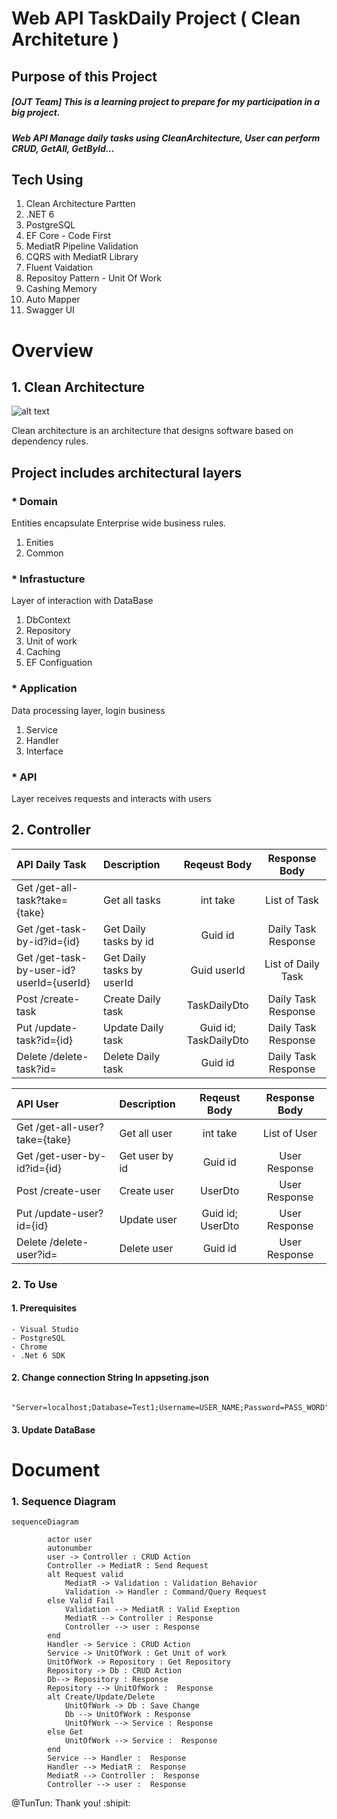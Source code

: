 # Web API TaskDaily Project ( Clean Architeture )
## Purpose of this Project
##### [OJT Team] This is a learning project to prepare for my participation in a big project.
##### Web API Manage daily tasks using CleanArchitecture, User can perform CRUD, GetAll, GetById... ##
## Tech Using
1. Clean Architecture Partten
2. .NET 6
3. PostgreSQL
4. EF Core - Code First
5. MediatR Pipeline Validation
6. CQRS with MediatR Library
7. Fluent Vaidation
8. Repositoy Pattern - Unit Of Work
9. Cashing Memory
10. Auto Mapper
11. Swagger UI

# Overview
## 1.   Clean Architecture
![alt text](https://blog.cleancoder.com/uncle-bob/images/2012-08-13-the-clean-architecture/CleanArchitecture.jpg)

Clean architecture is an architecture that designs software based on dependency rules.
## Project includes architectural layers
### * Domain 
Entities encapsulate Enterprise wide business rules. 
1. Enities 
2. Common
### * Infrastucture
Layer of interaction with DataBase
1. DbContext
2. Repository
3. Unit of work
4. Caching
5. EF Configuation
### * Application
Data processing layer, login business
1. Service
2. Handler
3. Interface
### * API
Layer receives requests and interacts with users

## 2. Controller   



| API Daily Task                               | Description                 | Reqeust Body            | Response Body      |
| :---                                         |    :----                    |   :---:                 |  :----:            |
| Get /get-all-task?take={take}                | Get all tasks               |  int take               | List of Task       |
| Get /get-task-by-id?id={id}                  | Get Daily tasks by id       |  Guid id                | Daily Task Response|
| Get /get-task-by-user-id?userId={userId}     | Get Daily tasks by userId   |  Guid userId            | List of Daily Task |
| Post /create-task                            | Create Daily task           |  TaskDailyDto           | Daily Task Response|
| Put /update-task?id={id}                     | Update Daily task           |  Guid id; TaskDailyDto  | Daily Task Response|
| Delete /delete-task?id=                      | Delete Daily task           |  Guid id                |Daily Task Response |


| API User                                     | Description                 | Reqeust Body           | Response Body      |
| :---                                         |    :----                    |   :---:                |  :----:            |
| Get /get-all-user?take={take}                | Get all user                |  int take              | List of User       |
| Get /get-user-by-id?id={id}                  | Get user by id              |  Guid id               | User Response      |
| Post /create-user                            | Create user                 |  UserDto               | User Response      |
| Put /update-user?id={id}                     | Update user                 |  Guid id; UserDto      | User Response      |
| Delete /delete-user?id=                      | Delete user                 |  Guid id               | User Response      |


### 2. To Use
#### 1. Prerequisites 
    - Visual Studio
    - PostgreSQL
    - Chrome
    - .Net 6 SDK
#### 2. Change connection String In appseting.json
     
          "Server=localhost;Database=Test1;Username=USER_NAME;Password=PASS_WORD"
#### 3. Update DataBase
# Document
### 1. Sequence Diagram 
```mermaid
sequenceDiagram
   
        actor user
        autonumber
        user -> Controller : CRUD Action
        Controller -> MediatR : Send Request
        alt Request valid
            MediatR -> Validation : Validation Behavior
            Validation -> Handler : Command/Query Request
        else Valid Fail
            Validation --> MediatR : Valid Exeption
            MediatR --> Controller : Response
            Controller --> user : Response
        end
        Handler -> Service : CRUD Action
        Service -> UnitOfWork : Get Unit of work
        UnitOfWork -> Repository : Get Repository
        Repository -> Db : CRUD Action 
        Db--> Repository : Response
        Repository --> UnitOfWork :  Response 
        alt Create/Update/Delete
            UnitOfWork -> Db : Save Change
            Db --> UnitOfWork : Response
            UnitOfWork --> Service : Response
        else Get
            UnitOfWork --> Service :  Response
        end
        Service --> Handler :  Response
        Handler --> MediatR :  Response
        MediatR --> Controller :  Response
        Controller --> user :  Response 
```
@TunTun: Thank you! :shipit:


